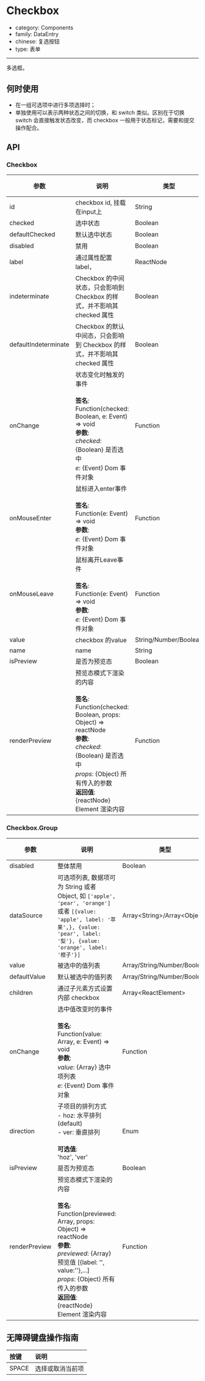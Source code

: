 # Checkbox

-   category: Components
-   family: DataEntry
-   chinese: 复选按钮
-   type: 表单

---

多选框。

## 何时使用

-   在一组可选项中进行多项选择时；
-   单独使用可以表示两种状态之间的切换，和 switch 类似。区别在于切换 switch 会直接触发状态改变，而 checkbox 一般用于状态标记，需要和提交操作配合。

## API

### Checkbox

| 参数                   | 说明                                                                                                                                                                                                             | 类型            | 默认值       | 版本支持 |
| -------------------- | -------------------------------------------------------------------------------------------------------------------------------------------------------------------------------------------------------------- | ------------- | --------- | ---- |
| id                   | checkbox id, 挂载在input上                                                                                                                                                                                         | String        | -         |      |
| checked              | 选中状态                                                                                                                                                                                                           | Boolean       | -         |      |
| defaultChecked       | 默认选中状态                                                                                                                                                                                                         | Boolean       | false     |      |
| disabled             | 禁用                                                                                                                                                                                                             | Boolean       | -         |      |
| label                | 通过属性配置label，                                                                                                                                                                                                   | ReactNode     | -         |      |
| indeterminate        | Checkbox 的中间状态，只会影响到 Checkbox 的样式，并不影响其 checked 属性                                                                                                                                                             | Boolean       | -         |      |
| defaultIndeterminate | Checkbox 的默认中间态，只会影响到 Checkbox 的样式，并不影响其 checked 属性                                                                                                                                                            | Boolean       | false     |      |
| onChange             | 状态变化时触发的事件<br/><br/>**签名**:<br/>Function(checked: Boolean, e: Event) => void<br/>**参数**:<br/>_checked_: {Boolean} 是否选中<br/>_e_: {Event} Dom 事件对象                                                               | Function      | func.noop |      |
| onMouseEnter         | 鼠标进入enter事件<br/><br/>**签名**:<br/>Function(e: Event) => void<br/>**参数**:<br/>_e_: {Event} Dom 事件对象                                                                                                              | Function      | func.noop |      |
| onMouseLeave         | 鼠标离开Leave事件<br/><br/>**签名**:<br/>Function(e: Event) => void<br/>**参数**:<br/>_e_: {Event} Dom 事件对象                                                                                                              | Function      | func.noop |      |
| value                | checkbox 的value                                                                                                                                                                                                | String/Number/Boolean | -         |      |
| name                 | name                                                                                                                                                                                                           | String        | -         |      |
| isPreview            | 是否为预览态                                                                                                                                                                                                         | Boolean       | false     | 1.19 |
| renderPreview        | 预览态模式下渲染的内容<br/><br/>**签名**:<br/>Function(checked: Boolean, props: Object) => reactNode<br/>**参数**:<br/>_checked_: {Boolean} 是否选中<br/>_props_: {Object} 所有传入的参数<br/>**返回值**:<br/>{reactNode} Element 渲染内容<br/> | Function      | -         | 1.19 |

### Checkbox.Group

| 参数            | 说明                                                                                                                                                                                                                                        | 类型                                | 默认值      | 版本支持 |
| ------------- | ----------------------------------------------------------------------------------------------------------------------------------------------------------------------------------------------------------------------------------------- | --------------------------------- | -------- | ---- |
| disabled      | 整体禁用                                                                                                                                                                                                                                      | Boolean                           | -        |      |
| dataSource    | 可选项列表, 数据项可为 String 或者 Object, 如 `['apple', 'pear', 'orange']` 或者 `[{value: 'apple', label: '苹果',}, {value: 'pear', label: '梨'}, {value: 'orange', label: '橙子'}]`                                                                         | Array&lt;String>/Array&lt;Object> | \[]      |      |
| value         | 被选中的值列表                                                                                                                                                                                                                                   | Array/String/Number/Boolean              | -        |      |
| defaultValue  | 默认被选中的值列表                                                                                                                                                                                                                                 | Array/String/Number/Boolean              | -        |      |
| children      | 通过子元素方式设置内部 checkbox                                                                                                                                                                                                                      | Array&lt;ReactElement>            | -        |      |
| onChange      | 选中值改变时的事件<br/><br/>**签名**:<br/>Function(value: Array, e: Event) => void<br/>**参数**:<br/>_value_: {Array} 选中项列表<br/>_e_: {Event} Dom 事件对象                                                                                                  | Function                          | () => {} |      |
| direction     | 子项目的排列方式<br/>- hoz: 水平排列 (default)<br/>- ver: 垂直排列<br/><br/>**可选值**:<br/>'hoz', 'ver'                                                                                                                                                     | Enum                              | 'hoz'    |      |
| isPreview     | 是否为预览态                                                                                                                                                                                                                                    | Boolean                           | false    | 1.19 |
| renderPreview | 预览态模式下渲染的内容<br/><br/>**签名**:<br/>Function(previewed: Array, props: Object) => reactNode<br/>**参数**:<br/>_previewed_: {Array} 预览值 [{label: '', value:''},...]<br/>_props_: {Object} 所有传入的参数<br/>**返回值**:<br/>{reactNode} Element 渲染内容<br/> | Function                          | -        | 1.19 |

## 无障碍键盘操作指南

| 按键    | 说明       |
| :---- | :------- |
| SPACE | 选择或取消当前项 |
